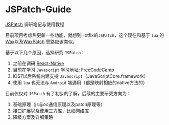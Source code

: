# JSPatch-Guide
[JSPatch](https://github.com/bang590/JSPatch) 调研笔记与使用教程

目前项目考虑热更新一些功能，就想到Hotfix的`JSPatch`，这个现在和基于 `lua` 的 [Wax](https://github.com/alibaba/wax)以及[WaxPatch](https://github.com/mmin18/WaxPatch) 思路应该类似。

基于以下几个原因，选择研究 `JSPatch`：
1. 之前在调研 [React-Native](https://github.com/ReactNativeGuide)
2. 目前在学习 `Javascript` 学习地址: [FreeCodeCamp](https://www.freecodecamp.com)
3. iOS7以后系统内建支持 `Javascript`（JavaScriptCore.framework）
4. 使用 `lua` 也无法与 `Android` 端通用（都是映射相应的native方法的）

目前仅仅对 `JSPatch` 有了初步的了解，后续的主要研究方向为：
1. 基础原理（js与oc通信原理以及patch原理等）
2. 接口扩展以及使用三方库，比如网络库
3. 降级方案及详细策略
